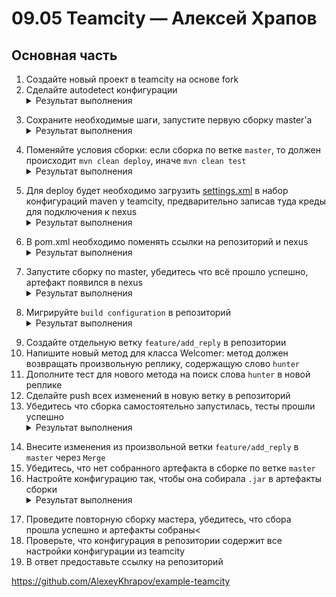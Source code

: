 # 09.05 Teamcity — Алексей Храпов

## Основная часть

1. Создайте новый проект в teamcity на основе fork
2. Сделайте autodetect конфигурации<details><summary>Результат выполнения</summary>
![](./src/2.png)
</details>

3. Сохраните необходимые шаги, запустите первую сборку master'a<details><summary>Результат выполнения</summary>
![](./src/3.png)
</details>

4. Поменяйте условия сборки: если сборка по ветке `master`, то должен происходит `mvn clean deploy`, иначе `mvn clean test`<details><summary>Результат выполнения</summary>
![](./src/4.png)
</details>

5. Для deploy будет необходимо загрузить [settings.xml](./teamcity/settings.xml) в набор конфигураций maven у teamcity, предварительно записав туда креды для подключения к nexus<details><summary>Результат выполнения</summary>
![](./src/5.png)
</details>

6. В pom.xml необходимо поменять ссылки на репозиторий и nexus<details><summary>Результат выполнения</summary>
![](./src/6.png)
</details>

7. Запустите сборку по master, убедитесь что всё прошло успешно, артефакт появился в nexus<details><summary>Результат выполнения</summary>
![](./src/7.png)
</details>

8. Мигрируйте `build configuration` в репозиторий<details><summary>Результат выполнения</summary>
![](./src/8.png)
</details>

9. Создайте отдельную ветку `feature/add_reply` в репозитории
10. Напишите новый метод для класса Welcomer: метод должен возвращать произвольную реплику, содержащую слово `hunter`
11. Дополните тест для нового метода на поиск слова `hunter` в новой реплике
12. Сделайте push всех изменений в новую ветку в репозиторий
13. Убедитесь что сборка самостоятельно запустилась, тесты прошли успешно<details><summary>Результат выполнения</summary>
![](./src/13.png)
</details>

14. Внесите изменения из произвольной ветки `feature/add_reply` в `master` через `Merge`
15. Убедитесь, что нет собранного артефакта в сборке по ветке `master`
16. Настройте конфигурацию так, чтобы она собирала `.jar` в артефакты сборки<details><summary>Результат выполнения</summary>
![](./src/16.png)
</details>

17. Проведите повторную сборку мастера, убедитесь, что сбора прошла успешно и артефакты собраны<
18. Проверьте, что конфигурация в репозитории содержит все настройки конфигурации из teamcity
19. В ответ предоставьте ссылку на репозиторий

https://github.com/AlexeyKhrapov/example-teamcity